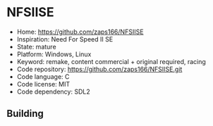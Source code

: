 # NFSIISE

- Home: https://github.com/zaps166/NFSIISE
- Inspiration: Need For Speed II SE
- State: mature
- Platform: Windows, Linux
- Keyword: remake, content commercial + original required, racing
- Code repository: https://github.com/zaps166/NFSIISE.git
- Code language: C
- Code license: MIT
- Code dependency: SDL2

## Building
